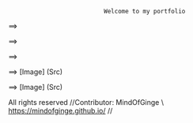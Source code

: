                                Welcome to my portfolio




⟹ <script src="//360.vizor.io/scripts/embed.js" data-vizorurl="https://360.vizor.io/embed/v/6qkdk" ></script>

⟹ <script src="//360.vizor.io/scripts/embed.js" data-vizorurl="https://360.vizor.io/embed/v/jja80" ></script>

⟹ <script src="//360.vizor.io/scripts/embed.js" data-vizorurl="https://360.vizor.io/embed/v/kvv0a" ></script>

⟹ [Image] (Src)

⟹ [Image] (Src)



























All rights reserved //Contributor: MindOfGinge \ https://mindofginge.github.io/ //
 
